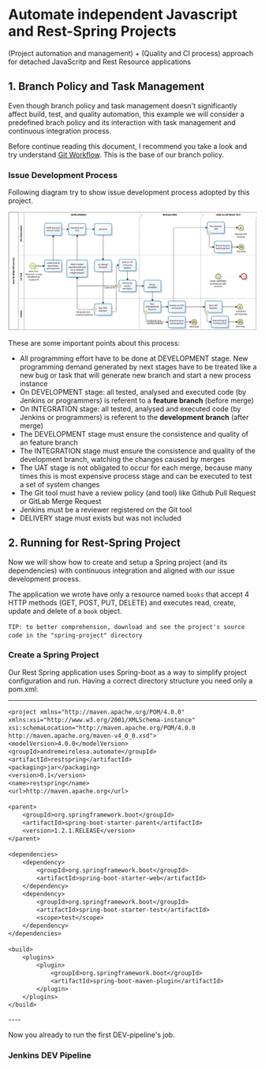 # Automate independent Javascript and Rest-Spring Projects

(Project automation and management) + (Quality and CI process) approach for detached JavaScritp and Rest Resource applications

## 1. Branch Policy and Task Management

Even though branch policy and task management doesn't significantly affect build, test, and quality automation, this example we will consider a predefined brach policy and its interaction with task management and continuous integration process.

Before continue reading this document, I recommend you take a look and try understand <a href='http://nvie.com/posts/a-successful-git-branching-model/'>Git Workflow</a>. This is the base of our branch policy.

### Issue Development Process
Following diagram try to show issue development process adopted by this project.

<img src='readme/issue-development-process.png'/>

These are some important points about this process:

* All programming effort have to be done at DEVELOPMENT stage. New programming demand generated by next stages have to be treated like a new bug or task that will generate new branch and start a new process instance
* On DEVELOPMENT stage: all tested, analysed and executed code (by Jenkins or programmers) is referent to a **feature branch** (before merge)
* On INTEGRATION stage: all tested, analysed and executed code (by Jenkins or programmers) is referent to the **development branch** (after merge)
* The DEVELOPMENT stage must ensure the consistence and quality of an feature branch
* The INTEGRATION stage must ensure the consistence and quality of the development branch, watching the changes caused by merges
* The UAT stage is not obligated to occur for each merge, because many times this is most expensive process stage and can be executed to test a set of system changes
* The Git tool must have a review policy (and tool) like Github Pull Request or GitLab Merge Request
* Jenkins must be a reviewer registered on the Git tool
* DELIVERY stage must exists but was not included

## 2. Running for Rest-Spring Project

Now we will show how to create and setup a Spring project (and its dependencies) with continuous integration and aligned with our issue development process.

The application we wrote have only a resource named `books` that accept 4 HTTP methods (GET, POST, PUT, DELETE) and executes read, create, update and delete of a `book` object.

`TIP: to better comprehension, download and see the project's source code in the "spring-project" directory`

### Create a Spring Project 

Our Rest Spring application uses Spring-boot as a way to simplify project configuration and run.
Having a correct directory structure you need only a pom.xml:


----
	<project xmlns="http://maven.apache.org/POM/4.0.0" xmlns:xsi="http://www.w3.org/2001/XMLSchema-instance"
	xsi:schemaLocation="http://maven.apache.org/POM/4.0.0 http://maven.apache.org/maven-v4_0_0.xsd">
	<modelVersion>4.0.0</modelVersion>
	<groupId>andremeirelesa.automate</groupId>
	<artifactId>restspring</artifactId>
	<packaging>jar</packaging>
	<version>0.1</version>
	<name>restspring</name>
	<url>http://maven.apache.org</url>
	
  	<parent>
  		<groupId>org.springframework.boot</groupId>
  		<artifactId>spring-boot-starter-parent</artifactId>
  		<version>1.2.1.RELEASE</version>
  	</parent>
  
  	<dependencies>
  		<dependency>
  			<groupId>org.springframework.boot</groupId>
  			<artifactId>spring-boot-starter-web</artifactId>
  		</dependency>
  		<dependency>
  			<groupId>org.springframework.boot</groupId>
  			<artifactId>spring-boot-starter-test</artifactId>
  			<scope>test</scope>
  		</dependency>
  	</dependencies>
  
  	<build>
  		<plugins>
  			<plugin>
  				<groupId>org.springframework.boot</groupId>
  				<artifactId>spring-boot-maven-plugin</artifactId>
  			</plugin>
  		</plugins>
  	</build>
</project>
----

Now you already to run the first DEV-pipeline's job.

### Jenkins DEV Pipeline




